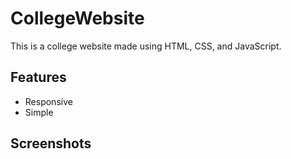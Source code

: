 # CollegeWebsite
This is a college website made using HTML, CSS, and JavaScript.

## Features

- Responsive
- Simple
## Screenshots